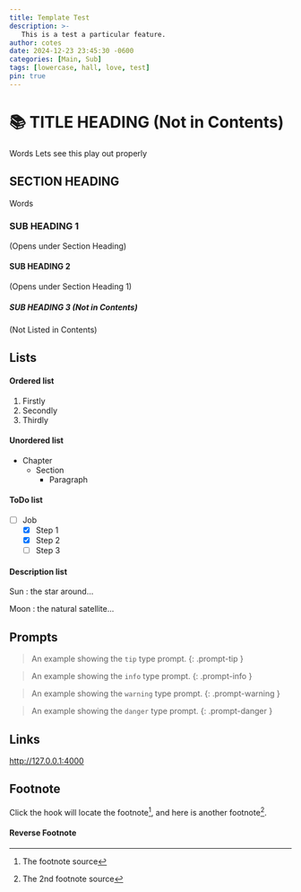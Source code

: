 ```yaml
---
title: Template Test
description: >-
   This is a test a particular feature.
author: cotes
date: 2024-12-23 23:45:30 -0600
categories: [Main, Sub]
tags: [lowercase, hall, love, test]
pin: true
---
```


# 📚 TITLE HEADING (Not in Contents)

Words Lets see this play out properly

## SECTION HEADING 

 Words

### SUB HEADING 1

 (Opens under Section Heading)

#### SUB HEADING 2 

 (Opens under Section Heading 1)

##### SUB HEADING 3 (Not in Contents)

 (Not Listed in Contents)

## Lists

#### Ordered list

1. Firstly
2. Secondly
3. Thirdly

#### Unordered list

- Chapter
  - Section
    - Paragraph

#### ToDo list

- [ ] Job
  - [x] Step 1
  - [x] Step 2
  - [ ] Step 3

#### Description list

  Sun
  : the star around...

  Moon
  : the natural satellite...
  
## Prompts

> An example showing the `tip` type prompt.
{: .prompt-tip }

> An example showing the `info` type prompt.
{: .prompt-info }

> An example showing the `warning` type prompt.
{: .prompt-warning }

> An example showing the `danger` type prompt.
{: .prompt-danger }

## Links

<http://127.0.0.1:4000>

## Footnote

Click the hook will locate the footnote[^footnote], and here is another footnote[^fn-nth-2].


#### Reverse Footnote

[^footnote]: The footnote source
[^fn-nth-2]: The 2nd footnote source